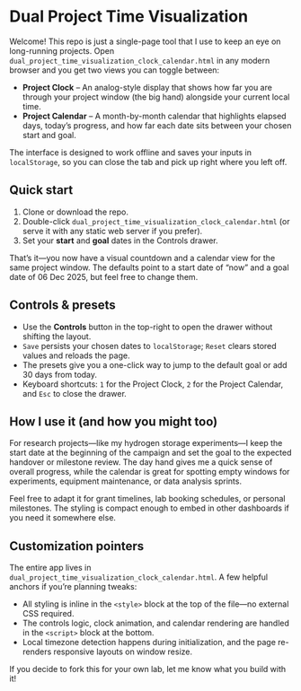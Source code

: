 # Dual Project Time Visualization

Welcome! This repo is just a single-page tool that I use to keep an eye on long-running projects. Open `dual_project_time_visualization_clock_calendar.html` in any modern browser and you get two views you can toggle between:

* **Project Clock** – An analog-style display that shows how far you are through your project window (the big hand) alongside your current local time.
* **Project Calendar** – A month-by-month calendar that highlights elapsed days, today’s progress, and how far each date sits between your chosen start and goal.

The interface is designed to work offline and saves your inputs in `localStorage`, so you can close the tab and pick up right where you left off.

## Quick start

1. Clone or download the repo.
2. Double-click `dual_project_time_visualization_clock_calendar.html` (or serve it with any static web server if you prefer).
3. Set your **start** and **goal** dates in the Controls drawer.

That’s it—you now have a visual countdown and a calendar view for the same project window. The defaults point to a start date of “now” and a goal date of 06 Dec 2025, but feel free to change them.

## Controls & presets

* Use the **Controls** button in the top-right to open the drawer without shifting the layout.
* `Save` persists your chosen dates to `localStorage`; `Reset` clears stored values and reloads the page.
* The presets give you a one-click way to jump to the default goal or add 30 days from today.
* Keyboard shortcuts: `1` for the Project Clock, `2` for the Project Calendar, and `Esc` to close the drawer.

## How I use it (and how you might too)

For research projects—like my hydrogen storage experiments—I keep the start date at the beginning of the campaign and set the goal to the expected handover or milestone review. The day hand gives me a quick sense of overall progress, while the calendar is great for spotting empty windows for experiments, equipment maintenance, or data analysis sprints.

Feel free to adapt it for grant timelines, lab booking schedules, or personal milestones. The styling is compact enough to embed in other dashboards if you need it somewhere else.

## Customization pointers

The entire app lives in `dual_project_time_visualization_clock_calendar.html`. A few helpful anchors if you’re planning tweaks:

* All styling is inline in the `<style>` block at the top of the file—no external CSS required.
* The controls logic, clock animation, and calendar rendering are handled in the `<script>` block at the bottom.
* Local timezone detection happens during initialization, and the page re-renders responsive layouts on window resize.

If you decide to fork this for your own lab, let me know what you build with it!

